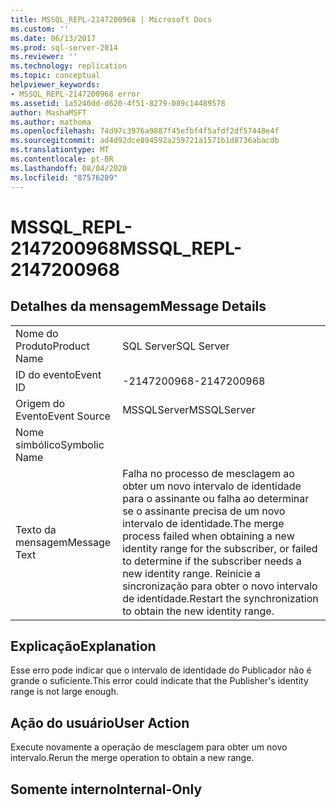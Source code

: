 ```yaml
---
title: MSSQL_REPL-2147200968 | Microsoft Docs
ms.custom: ''
ms.date: 06/13/2017
ms.prod: sql-server-2014
ms.reviewer: ''
ms.technology: replication
ms.topic: conceptual
helpviewer_keywords:
- MSSQL_REPL-2147200968 error
ms.assetid: 1a5240dd-d620-4f51-8279-089c14489578
author: MashaMSFT
ms.author: mathoma
ms.openlocfilehash: 74d97c3976a9887f45efbf4f5afdf2df57448e4f
ms.sourcegitcommit: ad4d92dce894592a259721a1571b1d8736abacdb
ms.translationtype: MT
ms.contentlocale: pt-BR
ms.lasthandoff: 08/04/2020
ms.locfileid: "87576289"
---
```

# <a name="mssql_repl-2147200968"></a><span data-ttu-id="a6ee8-102">MSSQL_REPL-2147200968</span><span class="sxs-lookup"><span data-stu-id="a6ee8-102">MSSQL_REPL-2147200968</span></span>
    
## <a name="message-details"></a><span data-ttu-id="a6ee8-103">Detalhes da mensagem</span><span class="sxs-lookup"><span data-stu-id="a6ee8-103">Message Details</span></span>  
  
|||  
|-|-|  
|<span data-ttu-id="a6ee8-104">Nome do Produto</span><span class="sxs-lookup"><span data-stu-id="a6ee8-104">Product Name</span></span>|<span data-ttu-id="a6ee8-105">SQL Server</span><span class="sxs-lookup"><span data-stu-id="a6ee8-105">SQL Server</span></span>|  
|<span data-ttu-id="a6ee8-106">ID do evento</span><span class="sxs-lookup"><span data-stu-id="a6ee8-106">Event ID</span></span>|<span data-ttu-id="a6ee8-107">-2147200968</span><span class="sxs-lookup"><span data-stu-id="a6ee8-107">-2147200968</span></span>|  
|<span data-ttu-id="a6ee8-108">Origem do Evento</span><span class="sxs-lookup"><span data-stu-id="a6ee8-108">Event Source</span></span>|<span data-ttu-id="a6ee8-109">MSSQLServer</span><span class="sxs-lookup"><span data-stu-id="a6ee8-109">MSSQLServer</span></span>|  
|<span data-ttu-id="a6ee8-110">Nome simbólico</span><span class="sxs-lookup"><span data-stu-id="a6ee8-110">Symbolic Name</span></span>||  
|<span data-ttu-id="a6ee8-111">Texto da mensagem</span><span class="sxs-lookup"><span data-stu-id="a6ee8-111">Message Text</span></span>|<span data-ttu-id="a6ee8-112">Falha no processo de mesclagem ao obter um novo intervalo de identidade para o assinante ou falha ao determinar se o assinante precisa de um novo intervalo de identidade.</span><span class="sxs-lookup"><span data-stu-id="a6ee8-112">The merge process failed when obtaining a new identity range for the subscriber, or failed to determine if the subscriber needs a new identity range.</span></span> <span data-ttu-id="a6ee8-113">Reinicie a sincronização para obter o novo intervalo de identidade.</span><span class="sxs-lookup"><span data-stu-id="a6ee8-113">Restart the synchronization to obtain the new identity range.</span></span>|  
  
## <a name="explanation"></a><span data-ttu-id="a6ee8-114">Explicação</span><span class="sxs-lookup"><span data-stu-id="a6ee8-114">Explanation</span></span>  
 <span data-ttu-id="a6ee8-115">Esse erro pode indicar que o intervalo de identidade do Publicador não é grande o suficiente.</span><span class="sxs-lookup"><span data-stu-id="a6ee8-115">This error could indicate that the Publisher's identity range is not large enough.</span></span>  
  
## <a name="user-action"></a><span data-ttu-id="a6ee8-116">Ação do usuário</span><span class="sxs-lookup"><span data-stu-id="a6ee8-116">User Action</span></span>  
 <span data-ttu-id="a6ee8-117">Execute novamente a operação de mesclagem para obter um novo intervalo.</span><span class="sxs-lookup"><span data-stu-id="a6ee8-117">Rerun the merge operation to obtain a new range.</span></span>  
  
## <a name="internal-only"></a><span data-ttu-id="a6ee8-118">Somente interno</span><span class="sxs-lookup"><span data-stu-id="a6ee8-118">Internal-Only</span></span>  
  
